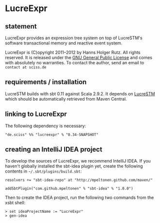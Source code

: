 # LucreExpr

## statement

LucreExpr provides an expression tree system on top of LucreSTM's software transactional memory and reactive event system.

LucreExpr is (C)opyright 2011&ndash;2012 by Hanns Holger Rutz. All rights reserved. It is released under the [GNU General Public License](https://raw.github.com/Sciss/LucreExpr/master/licenses/LucreExpr-License.txt) and comes with absolutely no warranties. To contact the author, send an email to `contact at sciss.de`

## requirements / installation

LucreSTM builds with sbt 0.11 against Scala 2.9.2. It depends on [LucreSTM](http:/github.com/Sciss/LucreSTM) which should be automatically retrieved from Maven Central.

## linking to LucreExpr

The following dependency is necessary:

    "de.sciss" %% "lucreexpr" % "0.34-SNAPSHOT"

## creating an IntelliJ IDEA project

To develop the sources of LucreExpr, we recommend IntelliJ IDEA. If you haven't globally installed the sbt-idea plugin yet, create the following contents in `~/.sbt/plugins/build.sbt`:

    resolvers += "sbt-idea-repo" at "http://mpeltonen.github.com/maven/"

    addSbtPlugin("com.github.mpeltonen" % "sbt-idea" % "1.0.0")

Then to create the IDEA project, run the following two commands from the xsbt shell:

    > set ideaProjectName := "LucreExpr"
    > gen-idea
